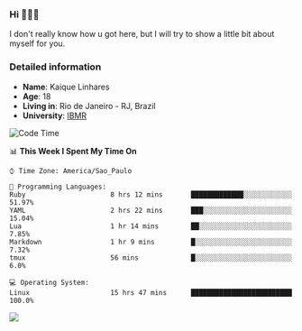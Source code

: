 ### Hi 🙋🏽‍♂️

I don't really know how u got here, but I will try to show a little bit about myself for you.

### Detailed information

* **Name**: Kaique Linhares
* **Age**: 18
* **Living in**: Rio  de Janeiro - RJ, Brazil
* **University**: [IBMR](https://www.ibmr.br/)

<!--START_SECTION:waka-->
![Code Time](http://img.shields.io/badge/Code%20Time-238%20hrs-blue)

📊 **This Week I Spent My Time On** 

```text
⌚︎ Time Zone: America/Sao_Paulo

💬 Programming Languages: 
Ruby                     8 hrs 12 mins       █████████████░░░░░░░░░░░░   51.97% 
YAML                     2 hrs 22 mins       ███░░░░░░░░░░░░░░░░░░░░░░   15.04% 
Lua                      1 hr 14 mins        ██░░░░░░░░░░░░░░░░░░░░░░░   7.85% 
Markdown                 1 hr 9 mins         █░░░░░░░░░░░░░░░░░░░░░░░░   7.32% 
tmux                     56 mins             █░░░░░░░░░░░░░░░░░░░░░░░░   6.0%

💻 Operating System: 
Linux                    15 hrs 47 mins      █████████████████████████   100.0%

```


<!--END_SECTION:waka-->

<a href="https://www.linkedin.com/in/kaique-linhares-25a840208/"  target="_blank"><img src="https://img.shields.io/badge/-LinkedIn-%230077B5?style=for-the-badge&logo=linkedin&logoColor=white" target="_blank"></a>
